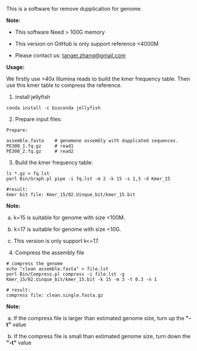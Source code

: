 This is a software for remove dupplication for genome. 

**Note:**

* This software Need > 100G memory 

* This version on GitHub is only support reference <4000M

* Please contact us: tanger.zhang@gmail.com

  

**Usage:**

We firstly use >40x Illumina reads to build the kmer frequency table. Then use this kmer table to compress the reference.

1. install jellyfish

  ```
  conda install -c bioconda jellyfish
  ```

2. Prepare input files:

  ```
  Prepare:
  
  assemble.fasta 	# genemone assembly with dupplcated sequences.
  PE300_1.fq.gz		# read1
  PE300_2.fq.gz		# read2
  ```

3. Build the kmer frequency table:

  ```
  ls *.gz > fq.lst
  perl Bin/Graph.pl pipe -i fq.lst -m 2 -k 15 -s 1,3 -d Kmer_15
  
  #result:
  kmer bit file: Kmer_15/02.Uinque_bit/kmer_15.bit
  ```

  **Note:** 

  ​	a. k=15 is suitable for genome with size <100M.

  ​	b. k=17 is suitable for genome with size <10G.

  ​	c. This version is only support k<=17.

4. Compress the assembly file

  ````
  # compress the genome
  echo "clean assemble.fasta" > file.lst
  perl Bin/Compress.pl compress -i file.lst -g Kmer_15/02.Uinque_bit/kmer_15.bit -k 15 -m 3 -t 0.3 -n 1
  
  # result:
  compress file: clean.single.fasta.gz
  ````

  **Note:**

  ​	a. If the compress file is larger than estimated genome size, turn up the **"-t"** value

  ​	b. If the compress file is small than estimated genome size, turn down the **"-t"** value

